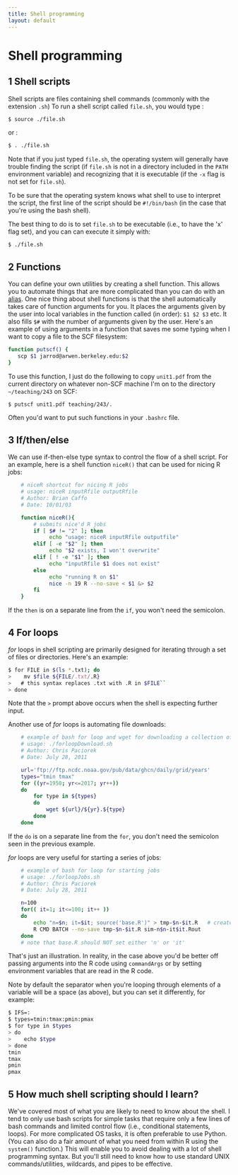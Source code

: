```yaml
---
title: Shell programming
layout: default
---
```


# Shell programming 

## 1 Shell scripts 

Shell scripts are files containing shell commands (commonly with the
extension `.sh`) To run a shell script called `file.sh`, you would type
:

```bash
$ source ./file.sh
```

or :

```bash
$ . ./file.sh
```

Note that if you just typed `file.sh`, the operating system will
generally have trouble finding the script (if `file.sh` is not in a
directory included in the `PATH` environment variable) and recognizing that it is
executable (if the `-x` flag is not set for `file.sh`). 

To be sure that the operating system knows what shell to use
to interpret the script, the first line of the script should be
`#!/bin/bash` (in the case that you're using the bash shell). 

The best thing to do is to set `file.sh` to be executable (i.e., to have the 'x' flag set), and you can can execute it simply with:

```bash
$ ./file.sh
```

## 2 Functions

You can define your own utilities by creating a shell function. This
allows you to automate things that are more complicated than you can do
with an
[alias](using-commands#8-aliases-command-shortcuts-and-bashrc).
One nice thing about shell functions is that the shell
automatically takes care of function arguments for you. It places the
arguments given by the user into local variables in the function called
(in order): `$1 $2 $3` etc. It also fills `$#` with the number of
arguments given by the user. Here's an example of using arguments in a
function that saves me some typing when I want to copy a file to the SCF
filesystem:

```bash
function putscf() {
   scp $1 jarrod@arwen.berkeley.edu:$2
}
```

To use this function, I just do the following to copy `unit1.pdf` from
the current directory on whatever non-SCF machine I'm on to the
directory `~/teaching/243` on SCF:

```bash
$ putscf unit1.pdf teaching/243/.
```

Often you'd want to put such functions in your `.bashrc` file.

## 3 If/then/else

We can use if-then-else type syntax to control the flow of a shell
script. For an example, here is a shell function `niceR()` that can be
used for nicing R jobs:

```bash
    # niceR shortcut for nicing R jobs 
    # usage: niceR inputRfile outputRfile 
    # Author: Brian Caffo 
    # Date: 10/01/03 

    function niceR(){
        # submits nice'd R jobs
        if [ $# != "2" ]; then
             echo "usage: niceR inputRfile outputfile" 
        elif [ -e "$2" ]; then
             echo "$2 exists, I won't overwrite" 
        elif [ ! -e "$1" ]; then
             echo "inputRfile $1 does not exist" 
        else
             echo "running R on $1" 
             nice -n 19 R --no-save < $1 &> $2
        fi
    }
```
	
If the `then` is on a separate line from the `if`, you won't need the semicolon. 

## 4 For loops

*for* loops in shell scripting are primarily designed for iterating
through a set of files or directories. Here's an example:

```bash
$ for FILE in $(ls *.txt); do
>    mv $file ${FILE/.txt/.R}
>   # this syntax replaces .txt with .R in $FILE``
> done
```

Note that the `>` prompt above occurs when the shell is expecting
further input.

Another use of *for* loops is automating file downloads:

```bash
    # example of bash for loop and wget for downloading a collection of files on the web
    # usage: ./forloopDownload.sh
    # Author: Chris Paciorek
    # Date: July 28, 2011

    url='ftp://ftp.ncdc.noaa.gov/pub/data/ghcn/daily/grid/years'
    types="tmin tmax"
    for ((yr=1950; yr<=2017; yr++))
    do
        for type in ${types}
        do
            wget ${url}/${yr}.${type}
        done
    done
```

If the `do` is on a separate line from the `for`, you don't need the
semicolon seen in the previous example. 

	
*for* loops are very useful for starting a series of jobs:

```bash
    # example of bash for loop for starting jobs
    # usage: ./forloopJobs.sh
    # Author: Chris Paciorek
    # Date: July 28, 2011

    n=100 
    for(( it=1; it<=100; it++ ))
    do
        echo "n=$n; it=$it; source('base.R')" > tmp-$n-$it.R   # create customized R file
        R CMD BATCH --no-save tmp-$n-$it.R sim-n$n-it$it.Rout
    done
    # note that base.R should NOT set either 'n' or 'it'
```
	
That's just an illustration. In reality, in the case above you'd be better off passing arguments into the R code using `commandArgs` or by setting environment variables that are read in the R code.

Note by default the separator when you're looping through elements of a variable will be a space (as above), but you can set it differently, for example:

```bash
$ IFS=:
$ types=tmin:tmax:pmin:pmax
$ for type in $types
> do
>    echo $type
> done
tmin
tmax
pmin
pmax
```


## 5 How much shell scripting should I learn?

We've covered most of what you are likely to need to know about the
shell. I tend to only use bash scripts for simple tasks that require
only a few lines of bash commands and limited control flow (i.e.,
conditional statements, loops). For more complicated OS tasks, it is
often preferable to use Python. (You can also do a fair amount of what
you need from within R using the `system()` function.) This will enable
you to avoid dealing with a lot of shell programming syntax. But you'll
still need to know how to use standard UNIX commands/utilities, wildcards, and pipes to be
effective.
